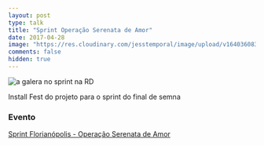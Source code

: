 ```yaml
---
layout: post
type: talk
title: "Sprint Operação Serenata de Amor"
date: 2017-04-28
image: "https://res.cloudinary.com/jesstemporal/image/upload/v1640360835/covers/palestra_kmgivn.png"
comments: false
hidden: true
---
```


![a galera no sprint na RD](/images/sprint-serenata-floripa/sprint-rd.jpg)

Install Fest do projeto para o sprint do final de semna

### Evento
[Sprint Florianópolis - Operação Serenata de Amor](https://www.meetup.com/Florianopolis-Data-Science-Meetup/events/238848108/)

